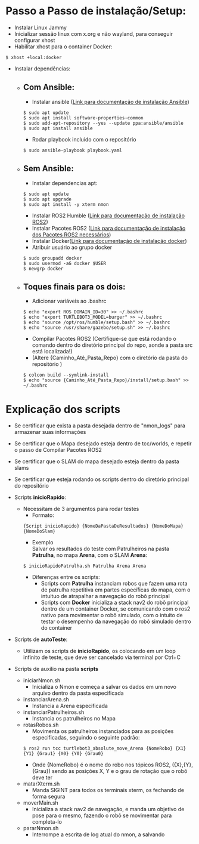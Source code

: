 # Passo a Passo de instalação/Setup:
- Instalar Linux Jammy 
- Inicializar sessão linux com x.org e não wayland, para conseguir configurar xhost
- Habilitar xhost para o container Docker:
```
$ xhost +local:docker
```
- Instalar dependências:   
    - ## Com Ansible:
        - Instalar ansible ([Link para documentação de instalação Ansible](https://docs.ansible.com/ansible/latest/installation_guide/installation_distros.html))  
        ```
        $ sudo apt update
        $ sudo apt install software-properties-common
        $ sudo add-apt-repository --yes --update ppa:ansible/ansible
        $ sudo apt install ansible
        ```
        - Rodar playbook incluído com o repositório  
        ```
        $ sudo ansible-playbook playbook.yaml
        ```
        
    - ## Sem Ansible:  
        - Instalar dependencias apt:
        ```
        $ sudo apt update
        $ sudo apt upgrade
        $ sudo apt install -y xterm nmon
        ```
        - Instalar ROS2 Humble ([Link para documentação de instalação ROS2](https://docs.ros.org/en/humble/Installation/Ubuntu-Install-Debs.html))  
        - Instalar Pacotes ROS2 ([Link para documentação de instalação dos Pacotes ROS2 necessários](https://emanual.robotis.com/docs/en/platform/turtlebot3/quick-start/#pc-setup))   
        - Instalar Docker([Link para documentação de instalação docker](https://docs.docker.com/engine/install/ubuntu/#install-using-the-repository))  
        - Atribuir usuário ao grupo docker  
        ```
        $ sudo groupadd docker  
        $ sudo usermod -aG docker $USER  
        $ newgrp docker
        ```
    - ## Toques finais para os dois:
        - Adicionar variáveis ao .bashrc  
        ```
        $ echo "export ROS_DOMAIN_ID=30" >> ~/.bashrc
        $ echo "export TURTLEBOT3_MODEL=burger" >> ~/.bashrc
        $ echo "source /opt/ros/humble/setup.bash" >> ~/.bashrc
        $ echo "source /usr/share/gazebo/setup.sh" >> ~/.bashrc
        ``` 
        - Compilar Pacotes ROS2 (Certifique-se que está rodando o comando dentro do diretório principal do repo, aonde a pasta src está localizada!)
        - (Altere {Caminho_Até_Pasta_Repo} com o diretório da pasta do repositório )
        ```
        $ colcon build --symlink-install
        $ echo "source {Caminho_Até_Pasta_Repo}/install/setup.bash" >> ~/.bashrc
        ```     
# Explicação dos scripts
- Se certificar que exista a pasta desejada dentro de "nmon_logs" para armazenar suas informações
- Se certificar que o Mapa desejado esteja dentro de tcc/worlds, e repetir o passo de Compilar Pacotes ROS2
- Se certificar que o SLAM do mapa desejado esteja dentro da pasta slams
- Se certificar que esteja rodando os scripts dentro do diretório principal do repositório
- Scripts <b>inicioRapido</b>:
    - Necessitam de 3 argumentos para rodar testes
        - Formato:
        ```
        {Script inicioRapido} {NomeDaPastaDeResultados} {NomeDoMapa} {NomeDoSlam}
        ```
        - Exemplo<br>Salvar os resultados do teste com Patrulheiros na pasta <b>Patrulha</b>, no mapa <b>Arena</b>, com o SLAM <b>Arena</b>:
        ```
        $ inicioRapidoPatrulha.sh Patrulha Arena Arena
        ```
        - Diferenças entre os scripts:
            - Scripts com <b>Patrulha</b> instanciam robos que fazem uma rota de patrulha repetitiva em partes específicas do mapa, com o intuituo de atrapalhar a navegação do robô principal
            - Scripts com <b>Docker</b> inicializa a stack nav2 do robô principal dentro de um container Docker, se comunicando com o ros2 nativo para movimentar o robô simulado, com o intuito de testar o desempenho da navegação do robô simulado dentro do container

- Scripts de <b>autoTeste</b>:
    - Utilizam os scripts de <b>inicioRapido</b>, os colocando em um loop infinito de teste, que deve ser cancelado via terminal por Ctrl+C
- Scripts de auxílio na pasta <b>scripts</b>
    - iniciarNmon.sh
        - Inicializa o Nmon e começa a salvar os dados em um novo arquivo dentro da pasta especificada
    - instanciarArena.sh
        - Instancia a Arena especificada
    - instanciarPatrulheiros.sh
        - Instancia os patrulheiros no Mapa
    - rotasRobos.sh
        - Movimenta os patrulheiros instanciados para as posições especificadas, seguindo o seguinte padrão:
        ```
        $ ros2 run tcc turtlebot3_absolute_move_Arena {NomeRobo} {X1} {Y1} {Grau1} {X0} {Y0} {Grau0}
        ```
        - Onde {NomeRobo} é o nome do robo nos tópicos ROS2, ({X},{Y},{Grau}) sendo as posições X, Y e o grau de rotação que o robô deve ter
    - matarXterm.sh
        - Manda SIGINT para todos os terminais xterm, os fechando de forma segura
    - moverMain.sh
        - Inicializa a stack nav2 de navegação, e manda um objetivo de pose para o mesmo, fazendo o robô se movimentar para completa-lo
    - pararNmon.sh
        - Interrompe a escrita de log atual do nmon, a salvando



